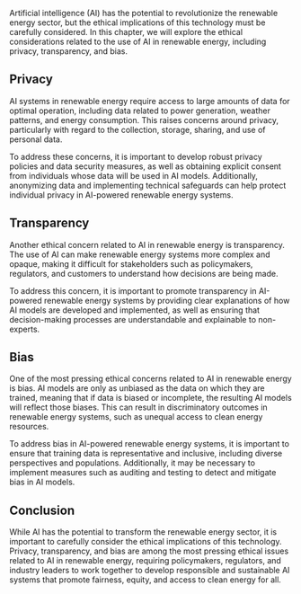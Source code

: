 
Artificial intelligence (AI) has the potential to revolutionize the renewable energy sector, but the ethical implications of this technology must be carefully considered. In this chapter, we will explore the ethical considerations related to the use of AI in renewable energy, including privacy, transparency, and bias.

Privacy
-------

AI systems in renewable energy require access to large amounts of data for optimal operation, including data related to power generation, weather patterns, and energy consumption. This raises concerns around privacy, particularly with regard to the collection, storage, sharing, and use of personal data.

To address these concerns, it is important to develop robust privacy policies and data security measures, as well as obtaining explicit consent from individuals whose data will be used in AI models. Additionally, anonymizing data and implementing technical safeguards can help protect individual privacy in AI-powered renewable energy systems.

Transparency
------------

Another ethical concern related to AI in renewable energy is transparency. The use of AI can make renewable energy systems more complex and opaque, making it difficult for stakeholders such as policymakers, regulators, and customers to understand how decisions are being made.

To address this concern, it is important to promote transparency in AI-powered renewable energy systems by providing clear explanations of how AI models are developed and implemented, as well as ensuring that decision-making processes are understandable and explainable to non-experts.

Bias
----

One of the most pressing ethical concerns related to AI in renewable energy is bias. AI models are only as unbiased as the data on which they are trained, meaning that if data is biased or incomplete, the resulting AI models will reflect those biases. This can result in discriminatory outcomes in renewable energy systems, such as unequal access to clean energy resources.

To address bias in AI-powered renewable energy systems, it is important to ensure that training data is representative and inclusive, including diverse perspectives and populations. Additionally, it may be necessary to implement measures such as auditing and testing to detect and mitigate bias in AI models.

Conclusion
----------

While AI has the potential to transform the renewable energy sector, it is important to carefully consider the ethical implications of this technology. Privacy, transparency, and bias are among the most pressing ethical issues related to AI in renewable energy, requiring policymakers, regulators, and industry leaders to work together to develop responsible and sustainable AI systems that promote fairness, equity, and access to clean energy for all.
